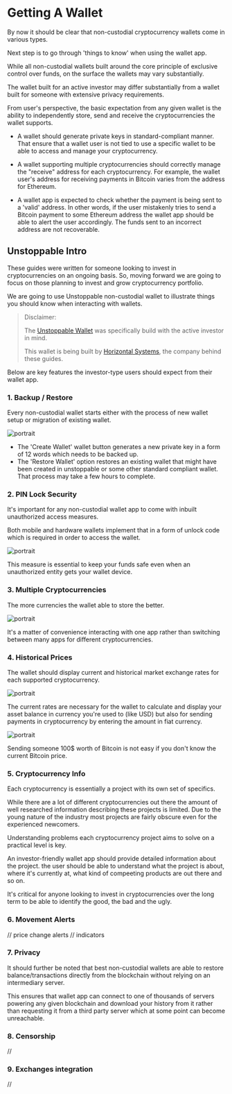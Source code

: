 # Getting A Wallet

By now it should be clear that non-custodial cryptocurrency wallets come in various types. 

Next step is to go through 'things to know' when using the wallet app.

While all non-custodial wallets built around the core principle of exclusive control over funds, on the surface the wallets may vary substantially.

The wallet built for an active investor may differ substantially from a wallet built for someone with extensive privacy requirements. 

From user's perspective, the basic expectation from any given wallet is the ability to independently store, send and receive the cryptocurrencies the wallet supports.

- A wallet should generate private keys in standard-compliant manner. That ensure that a wallet user is not tied to use a specific wallet to be able to access and manage your cryptocurrency.

- A wallet supporting multiple cryptocurrencies should correctly manage the "receive" address for each cryptocurrency. For example, the wallet user's address for receiving payments in Bitcoin varies from the address for Ethereum.

- A wallet app is expected to check whether the payment is being sent to a 'valid' address. In other words, if the user mistakenly tries to send a Bitcoin payment to some Ethereum address the wallet app should be able to alert the user accordingly. The funds sent to an incorrect address are not recoverable.

## Unstoppable Intro

These guides were written for someone looking to invest in cryptocurrencies on an ongoing basis. So, moving forward we are going to focus on those planning to invest and grow cryptocurrency portfolio.

We are going to use Unstoppable non-custodial wallet to illustrate things you should know when interacting with wallets.

> Disclaimer:
>
> The [Unstoppable Wallet](https://unstoppable.money) was specifically build with the active investor in mind. 
> 
> This wallet is being built by [Horizontal Systems](https://horizontalsystems.io), the company behind these guides.

Below are key features the investor-type users should expect from their wallet app.

### 1. Backup / Restore 

Every non-custodial wallet starts either with the process of new wallet setup or migration of existing wallet.

![portrait](https://raw.githubusercontent.com/horizontalsystems/blockchain-crypto-guides/master/fundamentals/images/setup.PNG 'Unstoppable Wallet - Welcome screen')

- The 'Create Wallet' wallet button generates a new private key in a form of 12 words which needs to be backed up.
- The 'Restore Wallet' option restores an existing wallet that might have been created in unstoppable or some other standard compliant wallet. That process may take a few hours to complete.

### 2. PIN Lock Security

It's important for any non-custodial wallet app to come with inbuilt unauthorized access measures. 

Both mobile and hardware wallets implement that in a form of unlock code which is required in order to access the wallet.

![portrait](https://raw.githubusercontent.com/horizontalsystems/blockchain-crypto-guides/master/fundamentals/images/lock-screen.jpg 'Unstoppable Wallet - Lock screen')

This measure is essential to keep your funds safe even when an unauthorized entity gets your wallet device.

### 3. Multiple Cryptocurrencies
       
The more currencies the wallet able to store the better.

![portrait](https://raw.githubusercontent.com/horizontalsystems/blockchain-crypto-guides/master/fundamentals/images/currencies.jpg 'Unstoppable Wallet - Balance screen')

It's a matter of convenience interacting with one app rather than switching between many apps for different cryptocurrencies.

### 4. Historical Prices

The wallet should display current and historical market exchange rates for each supported cryptocurrency. 

![portrait](https://raw.githubusercontent.com/horizontalsystems/blockchain-crypto-guides/master/fundamentals/images/price-charts.jpg 'Unstoppable Wallet - Send screen')

The current rates are necessary for the wallet to calculate and display your asset balance in currency you're used to (like USD) but also for sending payments in cryptocurrency by entering the amount in fiat currency.

![portrait](https://raw.githubusercontent.com/horizontalsystems/blockchain-crypto-guides/master/fundamentals/images/send-screen.jpg 'Unstoppable Wallet - Send screen')

Sending someone 100$ worth of Bitcoin is not easy if you don't know the current Bitcoin price.

### 5. Cryptocurrency Info

Each cryptocurrency is essentially a project with its own set of specifics. 

While there are a lot of different cryptocurrencies out there the amount of well researched information describing these projects is limited. Due to the young nature of the industry most projects are fairly obscure even for the experienced newcomers.

Understanding problems each cryptocurrency project aims to solve on a practical level is key.

An investor-friendly wallet app should provide detailed information about the project. the user should be able to understand what the project is about, where it's currently at, what kind of compeeting products are out there and so on.

It's critical for anyone looking to invest in cryptocurrencies over the long term to be able to identify the good, the bad and the ugly.



### 6. Movement Alerts 

// price change alerts
// indicators


### 7. Privacy

It should further be noted that best non-custodial wallets are able to restore balance/transactions directly from the blockchain without relying on an intermediary server. 

This ensures that wallet app can connect to one of thousands of servers powering any given blockchain and download your history from it rather than requesting it from a third party server which at some point can become unreachable. 

### 8. Censorship 

//

### 9. Exchanges integration

//